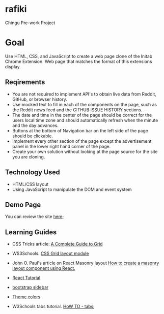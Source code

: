 # rafiki

Chingu Pre-work Project

# Goal

Use HTML, CSS, and JavaScript to create a web page clone of the Initab Chrome Extension. Web page that matches the format of this extensions display.

## Reqirements

- You are not required to implement API's to obtain live data from Reddit, GitHub, or browser history.
- Use mocked text to fill in each of the components on the page, such as the Reddit news feed and the GITHUB ISSUE HISTORY sections.
- The date and time in the center of the page should be correct for the users local time zone and should automatically refresh when the minute and the day advances.
- Buttons at the bottom of Navigation bar on the left side of the page should be clickable.
- Implement every other section of the page except the advertisement panel in the lower right hand corner of the page.
- Create your own solution without looking at the page source for the site you are cloning.

## Technology Used

- HTML/CSS layout
- Using JavaScript to manipulate the DOM and event system

## Demo Page

You can review the site [here](https://pmutunga.github.io/rafiki/);

## Learning Guides

- CSS Tricks article: [A Complete Guide to Grid](https://css-tricks.com/snippets/css/complete-guide-grid/)

* WS3Schools. [CSS Grid layout module](https://www.w3schools.com/css/css_grid.asp)

* John O. Paul's article on React Masonry layout [How to create a masonry layout component using React.](https://medium.com/the-andela-way/how-to-create-a-masonry-layout-component-using-react-f30ec9ca5e99)

* [React Tutorial](http://tszekely.github.io/react-learning-module/step-02)

* [bootstrap sidebar](https://bootstrapious.com/p/bootstrap-sidebar)

* [Theme colors](https://github.com/dracula/dracula-theme)

* W3Schools tabs tutorial. [HoW TO - tabs](https://www.w3schools.com/howto/howto_js_tabs.asp);
